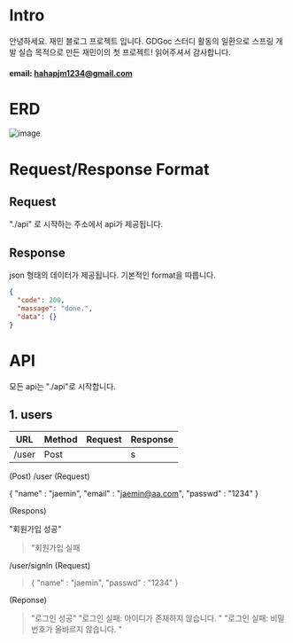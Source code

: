 # Intro
안녕하세요. 재민 블로그 프로젝트 입니다. 
GDGoc 스터디 활동의 일환으로 스프링 개발 실습 목적으로 만든 재민이의 첫 프로젝트!
읽어주셔서 감사합니다. 

#### email: hahapjm1234@gmail.com

# ERD
![image](https://github.com/user-attachments/assets/294e6f5a-243e-420e-aba5-7b21a389a2df)

# Request/Response Format
## Request
"./api" 로 시작하는 주소에서 api가 제공됩니다.

## Response
json 형태의 데이터가 제공됩니다. 기본적인 format을 따릅니다. 

```json
{
  "code": 200,
  "massage": "done.",
  "data": {}
}
```

# API
모든 api는
"./api"로 시작합니다. 
## 1. users
| URL   | Method | Request | Response |
|-------|--------|--|----------|
| /user | Post   |  | s        |
(Post)
/user
(Request)
>
{
  "name" : "jaemin",
  "email" : "jaemin@aa.com",
  "passwd" : "1234"
}

(Respons)
>
"회원가입 성공"

>"회원가입 실패

/user/signIn
(Request)
>
>{
>  "name" : "jaemin",
>  "passwd" : "1234"
>}

(Reponse)
>"로그인 성공"
>"로그인 실패: 아이디가 존재하지 않습니다. "
>"로그인 실패: 비밀번호가 올바르지 않습니다. "
